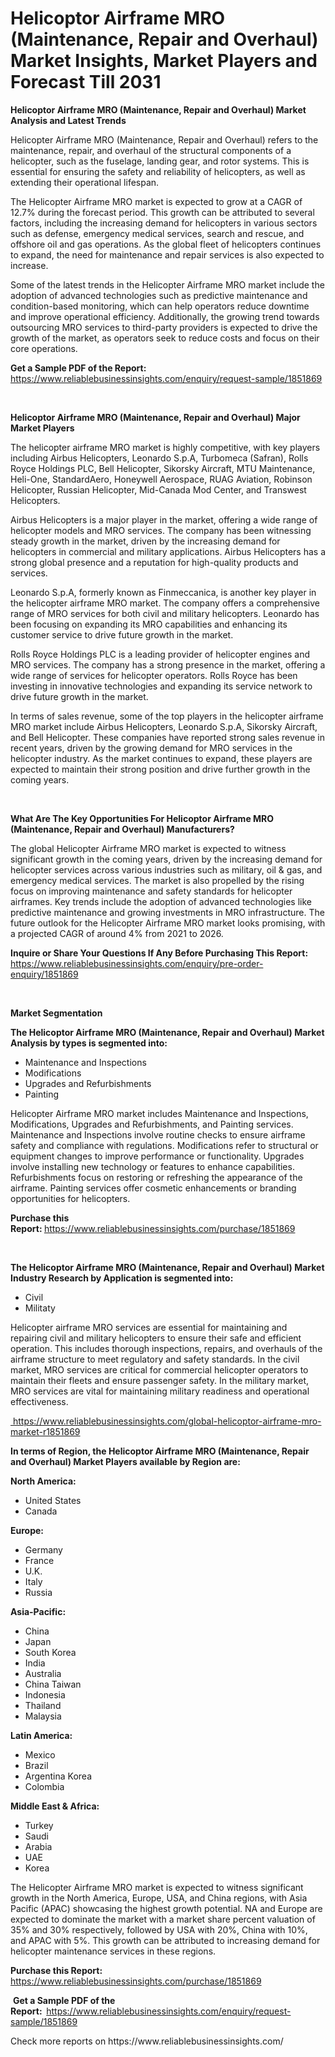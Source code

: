 <p><h1>Helicoptor Airframe MRO (Maintenance, Repair and Overhaul) Market Insights, Market Players and Forecast Till 2031</h1></p><p><strong>Helicoptor Airframe MRO (Maintenance, Repair and Overhaul) Market Analysis and Latest Trends</strong></p>
<p><p>Helicopter Airframe MRO (Maintenance, Repair and Overhaul) refers to the maintenance, repair, and overhaul of the structural components of a helicopter, such as the fuselage, landing gear, and rotor systems. This is essential for ensuring the safety and reliability of helicopters, as well as extending their operational lifespan.</p><p>The Helicopter Airframe MRO market is expected to grow at a CAGR of 12.7% during the forecast period. This growth can be attributed to several factors, including the increasing demand for helicopters in various sectors such as defense, emergency medical services, search and rescue, and offshore oil and gas operations. As the global fleet of helicopters continues to expand, the need for maintenance and repair services is also expected to increase.</p><p>Some of the latest trends in the Helicopter Airframe MRO market include the adoption of advanced technologies such as predictive maintenance and condition-based monitoring, which can help operators reduce downtime and improve operational efficiency. Additionally, the growing trend towards outsourcing MRO services to third-party providers is expected to drive the growth of the market, as operators seek to reduce costs and focus on their core operations.</p></p>
<p><strong>Get a Sample PDF of the Report:&nbsp;</strong> <a href="https://www.reliablebusinessinsights.com/enquiry/request-sample/1851869">https://www.reliablebusinessinsights.com/enquiry/request-sample/1851869</a></p>
<p>&nbsp;</p>
<p><strong>Helicoptor Airframe MRO (Maintenance, Repair and Overhaul) Major Market Players</strong></p>
<p><p>The helicopter airframe MRO market is highly competitive, with key players including Airbus Helicopters, Leonardo S.p.A, Turbomeca (Safran), Rolls Royce Holdings PLC, Bell Helicopter, Sikorsky Aircraft, MTU Maintenance, Heli-One, StandardAero, Honeywell Aerospace, RUAG Aviation, Robinson Helicopter, Russian Helicopter, Mid-Canada Mod Center, and Transwest Helicopters.</p><p>Airbus Helicopters is a major player in the market, offering a wide range of helicopter models and MRO services. The company has been witnessing steady growth in the market, driven by the increasing demand for helicopters in commercial and military applications. Airbus Helicopters has a strong global presence and a reputation for high-quality products and services.</p><p>Leonardo S.p.A, formerly known as Finmeccanica, is another key player in the helicopter airframe MRO market. The company offers a comprehensive range of MRO services for both civil and military helicopters. Leonardo has been focusing on expanding its MRO capabilities and enhancing its customer service to drive future growth in the market.</p><p>Rolls Royce Holdings PLC is a leading provider of helicopter engines and MRO services. The company has a strong presence in the market, offering a wide range of services for helicopter operators. Rolls Royce has been investing in innovative technologies and expanding its service network to drive future growth in the market.</p><p>In terms of sales revenue, some of the top players in the helicopter airframe MRO market include Airbus Helicopters, Leonardo S.p.A, Sikorsky Aircraft, and Bell Helicopter. These companies have reported strong sales revenue in recent years, driven by the growing demand for MRO services in the helicopter industry. As the market continues to expand, these players are expected to maintain their strong position and drive further growth in the coming years.</p></p>
<p>&nbsp;</p>
<p><strong>What Are The Key Opportunities For Helicoptor Airframe MRO (Maintenance, Repair and Overhaul) Manufacturers?</strong></p>
<p><p>The global Helicopter Airframe MRO market is expected to witness significant growth in the coming years, driven by the increasing demand for helicopter services across various industries such as military, oil & gas, and emergency medical services. The market is also propelled by the rising focus on improving maintenance and safety standards for helicopter airframes. Key trends include the adoption of advanced technologies like predictive maintenance and growing investments in MRO infrastructure. The future outlook for the Helicopter Airframe MRO market looks promising, with a projected CAGR of around 4% from 2021 to 2026.</p></p>
<p><strong>Inquire or Share Your Questions If Any Before Purchasing This Report:</strong> <a href="https://www.reliablebusinessinsights.com/enquiry/pre-order-enquiry/1851869">https://www.reliablebusinessinsights.com/enquiry/pre-order-enquiry/1851869</a></p>
<p>&nbsp;</p>
<p><strong>Market Segmentation</strong></p>
<p><strong>The Helicoptor Airframe MRO (Maintenance, Repair and Overhaul) Market Analysis by types is segmented into:</strong></p>
<p><ul><li>Maintenance and Inspections</li><li>Modifications</li><li>Upgrades and Refurbishments</li><li>Painting</li></ul></p>
<p><p>Helicopter Airframe MRO market includes Maintenance and Inspections, Modifications, Upgrades and Refurbishments, and Painting services. Maintenance and Inspections involve routine checks to ensure airframe safety and compliance with regulations. Modifications refer to structural or equipment changes to improve performance or functionality. Upgrades involve installing new technology or features to enhance capabilities. Refurbishments focus on restoring or refreshing the appearance of the airframe. Painting services offer cosmetic enhancements or branding opportunities for helicopters.</p></p>
<p><strong>Purchase this Report:&nbsp;</strong><a href="https://www.reliablebusinessinsights.com/purchase/1851869">https://www.reliablebusinessinsights.com/purchase/1851869</a></p>
<p>&nbsp;</p>
<p><strong>The Helicoptor Airframe MRO (Maintenance, Repair and Overhaul) Market Industry Research by Application is segmented into:</strong></p>
<p><ul><li>Civil</li><li>Militaty</li></ul></p>
<p><p>Helicopter airframe MRO services are essential for maintaining and repairing civil and military helicopters to ensure their safe and efficient operation. This includes thorough inspections, repairs, and overhauls of the airframe structure to meet regulatory and safety standards. In the civil market, MRO services are critical for commercial helicopter operators to maintain their fleets and ensure passenger safety. In the military market, MRO services are vital for maintaining military readiness and operational effectiveness.</p></p>
<p><a href="https://www.reliablebusinessinsights.com/global-helicoptor-airframe-mro-market-r1851869">&nbsp;https://www.reliablebusinessinsights.com/global-helicoptor-airframe-mro-market-r1851869</a></p>
<p><strong>In terms of Region, the Helicoptor Airframe MRO (Maintenance, Repair and Overhaul) Market Players available by Region are:</strong></p>
<p>
    <p> <strong> North America: </strong>
        <ul>
            <li>United States</li>
            <li>Canada</li>
        </ul>
        </p> 
    <p> <strong> Europe: </strong>
        <ul>
            <li>Germany</li>
            <li>France</li>
            <li>U.K.</li>
            <li>Italy</li>
            <li>Russia</li>
        </ul>
        </p> 
    <p> <strong> Asia-Pacific: </strong>
        <ul>
            <li>China</li>
            <li>Japan</li>
            <li>South Korea</li>
            <li>India</li>
            <li>Australia</li>
            <li>China Taiwan</li>
            <li>Indonesia</li>
            <li>Thailand</li>
            <li>Malaysia</li>
        </ul>
        </p> 
    <p> <strong> Latin America: </strong>
        <ul>
            <li>Mexico</li>
            <li>Brazil</li>
            <li>Argentina Korea</li>
            <li>Colombia</li>
        </ul>
        </p> 
    <p> <strong> Middle East & Africa: </strong>
        <ul>
            <li>Turkey</li>
            <li>Saudi</li>
            <li>Arabia</li>
            <li>UAE</li>
            <li>Korea</li>
        </ul>
    </p>
    </p>
<p><p>The Helicopter Airframe MRO market is expected to witness significant growth in the North America, Europe, USA, and China regions, with Asia Pacific (APAC) showcasing the highest growth potential. NA and Europe are expected to dominate the market with a market share percent valuation of 35% and 30% respectively, followed by USA with 20%, China with 10%, and APAC with 5%. This growth can be attributed to increasing demand for helicopter maintenance services in these regions.</p></p>
<p><strong>Purchase this Report: </strong><a href="https://www.reliablebusinessinsights.com/purchase/1851869">https://www.reliablebusinessinsights.com/purchase/1851869</a></p>
<p>&nbsp;<strong>Get a Sample PDF of the Report:&nbsp;&nbsp;</strong><a href="https://www.reliablebusinessinsights.com/enquiry/request-sample/1851869">https://www.reliablebusinessinsights.com/enquiry/request-sample/1851869</a></p>
<p><strong></strong></p>
<p>Check more reports on https://www.reliablebusinessinsights.com/</p>